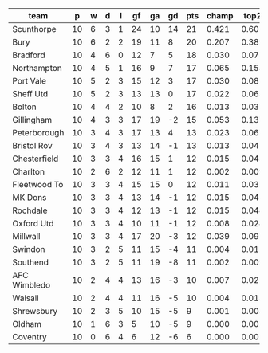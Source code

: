 |     team     | p  | w | d | l | gf | ga | gd | pts | champ | top2  | top3  | top4  |  5-7  | bot4  | bot3  | bot2  |
|--------------|----|---|---|---|----|----|----|-----|-------|-------|-------|-------|-------|-------|-------|-------|
| Scunthorpe   | 10 | 6 | 3 | 1 | 24 | 10 | 14 |  21 | 0.421 | 0.605 | 0.722 | 0.794 | 0.111 | 0.001 | 0.001 | 0.000|
| Bury         | 10 | 6 | 2 | 2 | 19 | 11 |  8 |  20 | 0.207 | 0.389 | 0.517 | 0.609 | 0.180 | 0.003 | 0.002 | 0.001|
| Bradford     | 10 | 4 | 6 | 0 | 12 |  7 |  5 |  18 | 0.030 | 0.075 | 0.134 | 0.191 | 0.176 | 0.056 | 0.037 | 0.021|
| Northampton  | 10 | 4 | 5 | 1 | 16 |  9 |  7 |  17 | 0.065 | 0.154 | 0.241 | 0.329 | 0.207 | 0.022 | 0.014 | 0.007|
| Port Vale    | 10 | 5 | 2 | 3 | 15 | 12 |  3 |  17 | 0.030 | 0.081 | 0.139 | 0.205 | 0.189 | 0.050 | 0.030 | 0.016|
| Sheff Utd    | 10 | 5 | 2 | 3 | 13 | 13 |  0 |  17 | 0.022 | 0.063 | 0.114 | 0.168 | 0.174 | 0.066 | 0.043 | 0.024|
| Bolton       | 10 | 4 | 4 | 2 | 10 |  8 |  2 |  16 | 0.013 | 0.037 | 0.068 | 0.103 | 0.130 | 0.113 | 0.077 | 0.043|
| Gillingham   | 10 | 4 | 3 | 3 | 17 | 19 | -2 |  15 | 0.053 | 0.137 | 0.219 | 0.293 | 0.217 | 0.031 | 0.019 | 0.009|
| Peterborough | 10 | 3 | 4 | 3 | 17 | 13 |  4 |  13 | 0.023 | 0.067 | 0.118 | 0.173 | 0.174 | 0.067 | 0.042 | 0.022|
| Bristol Rov  | 10 | 3 | 4 | 3 | 13 | 14 | -1 |  13 | 0.013 | 0.041 | 0.075 | 0.119 | 0.137 | 0.103 | 0.069 | 0.039|
| Chesterfield | 10 | 3 | 3 | 4 | 16 | 15 |  1 |  12 | 0.015 | 0.043 | 0.084 | 0.128 | 0.145 | 0.102 | 0.065 | 0.038|
| Charlton     | 10 | 2 | 6 | 2 | 12 | 11 |  1 |  12 | 0.002 | 0.009 | 0.019 | 0.034 | 0.068 | 0.277 | 0.206 | 0.126|
| Fleetwood To | 10 | 3 | 3 | 4 | 15 | 15 |  0 |  12 | 0.011 | 0.032 | 0.060 | 0.095 | 0.122 | 0.139 | 0.096 | 0.056|
| MK Dons      | 10 | 3 | 3 | 4 | 13 | 14 | -1 |  12 | 0.015 | 0.041 | 0.079 | 0.123 | 0.157 | 0.102 | 0.068 | 0.039|
| Rochdale     | 10 | 3 | 3 | 4 | 12 | 13 | -1 |  12 | 0.015 | 0.044 | 0.084 | 0.128 | 0.147 | 0.101 | 0.067 | 0.038|
| Oxford Utd   | 10 | 3 | 3 | 4 | 10 | 11 | -1 |  12 | 0.008 | 0.024 | 0.046 | 0.072 | 0.106 | 0.164 | 0.111 | 0.064|
| Millwall     | 10 | 3 | 3 | 4 | 17 | 20 | -3 |  12 | 0.039 | 0.097 | 0.159 | 0.223 | 0.190 | 0.051 | 0.031 | 0.016|
| Swindon      | 10 | 3 | 2 | 5 | 11 | 15 | -4 |  11 | 0.004 | 0.012 | 0.024 | 0.040 | 0.069 | 0.251 | 0.186 | 0.119|
| Southend     | 10 | 3 | 2 | 5 | 11 | 19 | -8 |  11 | 0.002 | 0.009 | 0.020 | 0.035 | 0.062 | 0.276 | 0.204 | 0.130|
| AFC Wimbledo | 10 | 2 | 4 | 4 | 13 | 16 | -3 |  10 | 0.007 | 0.022 | 0.041 | 0.072 | 0.103 | 0.173 | 0.122 | 0.073|
| Walsall      | 10 | 2 | 4 | 4 | 11 | 16 | -5 |  10 | 0.004 | 0.013 | 0.025 | 0.045 | 0.074 | 0.239 | 0.171 | 0.103|
| Shrewsbury   | 10 | 2 | 3 | 5 | 10 | 15 | -5 |   9 | 0.001 | 0.003 | 0.007 | 0.013 | 0.029 | 0.449 | 0.356 | 0.255|
| Oldham       | 10 | 1 | 6 | 3 |  5 | 10 | -5 |   9 | 0.000 | 0.002 | 0.004 | 0.007 | 0.022 | 0.513 | 0.421 | 0.310|
| Coventry     | 10 | 0 | 6 | 4 |  6 | 12 | -6 |   6 | 0.000 | 0.001 | 0.002 | 0.002 | 0.011 | 0.653 | 0.564 | 0.451|

